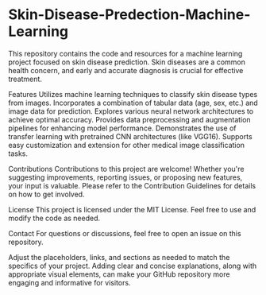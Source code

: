 # Skin-Disease-Predection-Machine-Learning
This repository contains the code and resources for a machine learning project focused on skin disease prediction. Skin diseases are a common health concern, and early and accurate diagnosis is crucial for effective treatment. 

Features
Utilizes machine learning techniques to classify skin disease types from images.
Incorporates a combination of tabular data (age, sex, etc.) and image data for prediction.
Explores various neural network architectures to achieve optimal accuracy.
Provides data preprocessing and augmentation pipelines for enhancing model performance.
Demonstrates the use of transfer learning with pretrained CNN architectures (like VGG16).
Supports easy customization and extension for other medical image classification tasks.

Contributions
Contributions to this project are welcome! Whether you're suggesting improvements, reporting issues, or proposing new features, your input is valuable. Please refer to the Contribution Guidelines for details on how to get involved.

License
This project is licensed under the MIT License. Feel free to use and modify the code as needed.

Contact
For questions or discussions, feel free to open an issue on this repository.

Adjust the placeholders, links, and sections as needed to match the specifics of your project. Adding clear and concise explanations, along with appropriate visual elements, can make your GitHub repository more engaging and informative for visitors.





